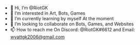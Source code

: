 - 👋 Hi, I’m @RiotGK
- 👀 I’m interested in Art, Bots, Games
- 🌱 I’m currently learning by myself At the moment
- 💞️ I’m looking to collaborate on Bots, Games, and Websites
- 📫 How to reach me On Discord: @RiotGK#6612 and Email: wyattgk2006@gmail.com

<!---
RiotGK/RiotGK is a ✨ special ✨ repository because its `README.md` (this file) appears on your GitHub profile.
You can click the Preview link to take a look at your changes.
--->
